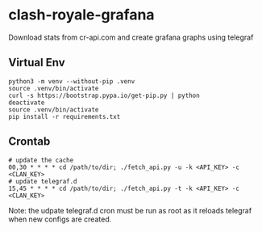 # clash-royale-grafana
Download stats from cr-api.com and create grafana graphs using telegraf

## Virtual Env
    python3 -m venv --without-pip .venv
    source .venv/bin/activate
    curl -s https://bootstrap.pypa.io/get-pip.py | python
    deactivate
    source .venv/bin/activate
    pip install -r requirements.txt

## Crontab
    # update the cache
    00,30 * * * * cd /path/to/dir; ./fetch_api.py -u -k <API_KEY> -c <CLAN_KEY>
    # update telegraf.d
    15,45 * * * * cd /path/to/dir; ./fetch_api.py -t -k <API_KEY> -c <CLAN_KEY>

Note: the udpate telegraf.d cron must be run as root as it reloads telegraf when new configs are created.
